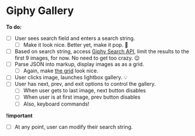 # Giphy Gallery

**To do:**
* [ ] User sees search field and enters a search string.
  * [ ] Make it look nice. Better yet, make it pop. :tada:
* [ ] Based on search string, access [Giphy Search API](https://github.com/Giphy/GiphyAPI#search-endpoint), limit the results to the first 9 images, for now. No need to get too crazy. :wink:
* [ ] Parse JSON into markup, display images as as a grid.
  * [ ] Again, make [the grid](http://gph.is/11yryy3) look nice.
* [ ] User clicks image, launches lightbox gallery. :bulb:
* [ ] User has next, prev, and exit options to control the gallery.
  * [ ] When user gets to last image, next button disables
  * [ ] When user is at first image, prev button disables
  * [ ] Also, keyboard commands!

**!important**
* [ ] At any point, user can modify their search string.

